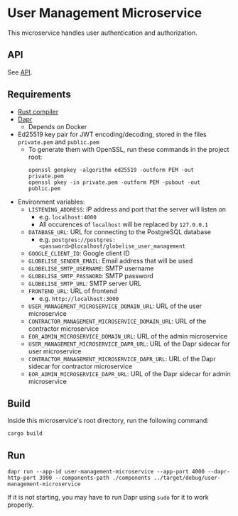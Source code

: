 # User Management Microservice

This microservice handles user authentication and authorization.

## API

See [API](API.md).

## Requirements

- [Rust compiler](https://www.rust-lang.org/tools/install)
- [Dapr](https://docs.dapr.io/getting-started/)
  - Depends on Docker
- Ed25519 key pair for JWT encoding/decoding, stored in the files `private.pem` and `public.pem`
  - To generate them with OpenSSL, run these commands in the project root:
    ```
    openssl genpkey -algorithm ed25519 -outform PEM -out private.pem
    openssl pkey -in private.pem -outform PEM -pubout -out public.pem
    ```
- Environment variables:
  - `LISTENING_ADDRESS`: IP address and port that the server will listen on
    - e.g. `localhost:4000`
    - All occurences of `localhost` will be replaced by `127.0.0.1`
  - `DATABASE_URL`: URL for connecting to the PostgreSQL database
    - e.g. `postgres://postgres:<password>@localhost/globelise_user_management`
  - `GOOGLE_CLIENT_ID`: Google client ID
  - `GLOBELISE_SENDER_EMAIL`: Email address that will be used
  - `GLOBELISE_SMTP_USERNAME`: SMTP username
  - `GLOBELISE_SMTP_PASSWORD`: SMTP password
  - `GLOBELISE_SMTP_URL`: SMTP server URL
  - `FRONTEND_URL`: URL of frontend
    - e.g. `http://localhost:3000`
  - `USER_MANAGEMENT_MICROSERVICE_DOMAIN_URL`: URL of the user microservice
  - `CONTRACTOR_MANAGEMENT_MICROSERVICE_DOMAIN_URL`: URL of the contractor microservice
  - `EOR_ADMIN_MICROSERVICE_DOMAIN_URL`: URL of the admin microservice
  - `USER_MANAGEMENT_MICROSERVICE_DAPR_URL`: URL of the Dapr sidecar for user microservice
  - `CONTRACTOR_MANAGEMENT_MICROSERVICE_DAPR_URL`: URL of the Dapr sidecar for contractor microservice
  - `EOR_ADMIN_MICROSERVICE_DAPR_URL`: URL of the Dapr sidecar for admin microservice

## Build

Inside this microservice's root directory, run the following command:

```
cargo build
```

## Run

```
dapr run --app-id user-management-microservice --app-port 4000 --dapr-http-port 3990 --components-path ./components ../target/debug/user-management-microservice
```

If it is not starting, you may have to run Dapr using `sudo` for it to work properly.
